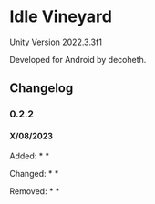 # Idle Vineyard
Unity Version 2022.3.3f1


Developed for Android by decoheth.

## Changelog

### 0.2.2
#### X/08/2023

Added:
*
*

Changed:
*
*

Removed:
*
*

